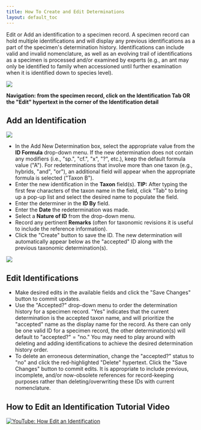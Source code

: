 ```yaml
---
title: How To Create and Edit Determinations
layout: default_toc
---
```


Edit or Add an identification to a specimen record. A specimen record can hold multiple identifications and will display any previous identifications as a part of the specimen's determination history. Identifications can include valid and invalid nomenclature, as well as an evolving trail of identifications as a specimen is processed and/or examined by experts (e.g., an ant may only be identified to family when accessioned until further examination when it is identified down to species level).

![](https://github.com/ArctosDB/documentation-wiki/blob/master/tutorial_images/edit_identification_1.jpg)

**Navigation: from the specimen record, click on the Identification Tab OR the "Edit" hypertext in the corner of the Identification detail**

## Add an Identification

![](https://github.com/ArctosDB/documentation-wiki/blob/master/tutorial_images/edit_identification_2.jpg)

* In the Add New Determination box, select the appropriate value from the **ID Formula** drop-down menu. If the new determination does not contain any modifiers (i.e., "sp.", "cf.", "x", "?", etc.), keep the default formula value ("A"). For redeterminations that involve more than one taxon (e.g., hybrids, "and", "or"), an additional field will appear when the appropriate formula is selected ("Taxon B").
* Enter the new identification in the **Taxon** field(s). **TIP:** After typing the first few characters of the taxon name in the field, click "Tab" to bring up a pop-up list and select the desired name to populate the field.
* Enter the determiner in the **ID By** field.
* Enter the **Date** the redetermination was made.
* Select a **Nature of ID** from the drop-down menu.
* Record any pertinent **Remarks** (often for taxonomic revisions it is useful to include the reference information).
* Click the "Create" button to save the ID. The new determination will automatically appear below as the "accepted" ID along with the previous taxonomic determination(s).

![](https://github.com/ArctosDB/documentation-wiki/blob/master/tutorial_images/edit_identification_3.jpg)

## Edit Identifications

* Make desired edits in the available fields and click the "Save Changes" button to commit updates.
* Use the "Accepted?" drop-down menu to order the determination history for a specimen record. "Yes" indicates that the current determination is the accepted taxon name, and will prioritize the "accepted" name as the display name for the record. As there can only be one valid ID for a specimen record, the other determination(s) will default to "accepted?" = "no." You may need to play around with deleting and adding identifications to achieve the desired determination history order.
* To delete an erroneous determination, change the "accepted?" status to "no" and click the red-highlighted "Delete" hypertext. Click the "Save Changes" button to commit edits. It is appropriate to include previous, incomplete, and/or now-obsolete references for record-keeping purposes rather than deleting/overwriting these IDs with current nomenclature.

## How to Edit an Identification Tutorial Video

[![YouTube: How Edit an Identification](https://raw.githubusercontent.com/ArctosDB/documentation-wiki/gh-pages/tutorial_images/How_to_Add_Identifications_to_a_Single_Catalog_Record_thumb)](https://www.youtube.com/watch?v=nITb0Z6ot4Q)
